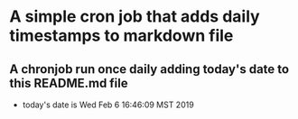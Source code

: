 A simple cron job that adds daily timestamps to markdown file
============================================================
## A chronjob run once daily adding today's date to this README.md file
* today's date is Wed Feb  6 16:46:09 MST 2019
